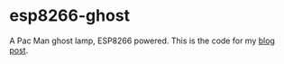 # esp8266-ghost
A Pac Man ghost lamp, ESP8266 powered. This is the code for my [blog post](http://johan.kanflo.com/my-wifi-ghost-lamp/).

